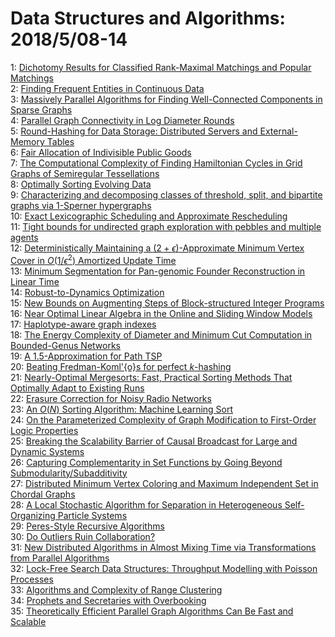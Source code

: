 # Data Structures and Algorithms: 2018/5/08-14  
1: [Dichotomy Results for Classified Rank-Maximal Matchings and Popular  Matchings](https://doi.org/10.48550/arXiv.1805.02851)  
2: [Finding Frequent Entities in Continuous Data](https://doi.org/10.48550/arXiv.1805.02874)  
3: [Massively Parallel Algorithms for Finding Well-Connected Components in  Sparse Graphs](https://doi.org/10.48550/arXiv.1805.02974)  
4: [Parallel Graph Connectivity in Log Diameter Rounds](https://doi.org/10.48550/arXiv.1805.03055)  
5: [Round-Hashing for Data Storage: Distributed Servers and External-Memory  Tables](https://doi.org/10.48550/arXiv.1805.03158)  
6: [Fair Allocation of Indivisible Public Goods](https://doi.org/10.48550/arXiv.1805.03164)  
7: [The Computational Complexity of Finding Hamiltonian Cycles in Grid  Graphs of Semiregular Tessellations](https://doi.org/10.48550/arXiv.1805.03192)  
8: [Optimally Sorting Evolving Data](https://doi.org/10.48550/arXiv.1805.03350)  
9: [Characterizing and decomposing classes of threshold, split, and  bipartite graphs via 1-Sperner hypergraphs](https://doi.org/10.48550/arXiv.1805.03405)  
10: [Exact Lexicographic Scheduling and Approximate Rescheduling](https://doi.org/10.48550/arXiv.1805.03437)  
11: [Tight bounds for undirected graph exploration with pebbles and multiple  agents](https://doi.org/10.48550/arXiv.1805.03476)  
12: [Deterministically Maintaining a $(2+\epsilon)$-Approximate Minimum  Vertex Cover in $O(1/\epsilon^2)$ Amortized Update Time](https://doi.org/10.48550/arXiv.1805.03498)  
13: [Minimum Segmentation for Pan-genomic Founder Reconstruction in Linear  Time](https://doi.org/10.48550/arXiv.1805.03574)  
14: [Robust-to-Dynamics Optimization](https://doi.org/10.48550/arXiv.1805.03682)  
15: [New Bounds on Augmenting Steps of Block-structured Integer Programs](https://doi.org/10.48550/arXiv.1805.03741)  
16: [Near Optimal Linear Algebra in the Online and Sliding Window Models](https://doi.org/10.48550/arXiv.1805.03765)  
17: [Haplotype-aware graph indexes](https://doi.org/10.48550/arXiv.1805.03834)  
18: [The Energy Complexity of Diameter and Minimum Cut Computation in  Bounded-Genus Networks](https://doi.org/10.48550/arXiv.1805.04071)  
19: [A 1.5-Approximation for Path TSP](https://doi.org/10.48550/arXiv.1805.04131)  
20: [Beating Fredman-Koml\'{o}s for perfect $k$-hashing](https://doi.org/10.48550/arXiv.1805.04151)  
21: [Nearly-Optimal Mergesorts: Fast, Practical Sorting Methods That  Optimally Adapt to Existing Runs](https://doi.org/10.48550/arXiv.1805.04154)  
22: [Erasure Correction for Noisy Radio Networks](https://doi.org/10.48550/arXiv.1805.04165)  
23: [An $O(N)$ Sorting Algorithm: Machine Learning Sort](https://doi.org/10.48550/arXiv.1805.04272)  
24: [On the Parameterized Complexity of Graph Modification to First-Order  Logic Properties](https://doi.org/10.48550/arXiv.1805.04375)  
25: [Breaking the Scalability Barrier of Causal Broadcast for Large and  Dynamic Systems](https://doi.org/10.48550/arXiv.1805.05201)  
26: [Capturing Complementarity in Set Functions by Going Beyond  Submodularity/Subadditivity](https://doi.org/10.48550/arXiv.1805.04436)  
27: [Distributed Minimum Vertex Coloring and Maximum Independent Set in  Chordal Graphs](https://doi.org/10.48550/arXiv.1805.04544)  
28: [A Local Stochastic Algorithm for Separation in Heterogeneous  Self-Organizing Particle Systems](https://doi.org/10.48550/arXiv.1805.04599)  
29: [Peres-Style Recursive Algorithms](https://doi.org/10.48550/arXiv.1805.04610)  
30: [Do Outliers Ruin Collaboration?](https://doi.org/10.48550/arXiv.1805.04720)  
31: [New Distributed Algorithms in Almost Mixing Time via Transformations  from Parallel Algorithms](https://doi.org/10.48550/arXiv.1805.04764)  
32: [Lock-Free Search Data Structures: Throughput Modelling with Poisson  Processes](https://doi.org/10.48550/arXiv.1805.04794)  
33: [Algorithms and Complexity of Range Clustering](https://doi.org/10.48550/arXiv.1805.04984)  
34: [Prophets and Secretaries with Overbooking](https://doi.org/10.48550/arXiv.1805.05094)  
35: [Theoretically Efficient Parallel Graph Algorithms Can Be Fast and  Scalable](https://doi.org/10.48550/arXiv.1805.05208)  